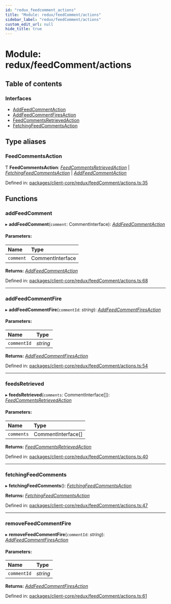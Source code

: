 ```yaml
---
id: "redux_feedcomment_actions"
title: "Module: redux/feedComment/actions"
sidebar_label: "redux/feedComment/actions"
custom_edit_url: null
hide_title: true
---
```


# Module: redux/feedComment/actions

## Table of contents

### Interfaces

- [AddFeedCommentAction](../interfaces/redux_feedcomment_actions.addfeedcommentaction.md)
- [AddFeedCommentFiresAction](../interfaces/redux_feedcomment_actions.addfeedcommentfiresaction.md)
- [FeedCommentsRetrievedAction](../interfaces/redux_feedcomment_actions.feedcommentsretrievedaction.md)
- [FetchingFeedCommentsAction](../interfaces/redux_feedcomment_actions.fetchingfeedcommentsaction.md)

## Type aliases

### FeedCommentsAction

Ƭ **FeedCommentsAction**: [*FeedCommentsRetrievedAction*](../interfaces/redux_feedcomment_actions.feedcommentsretrievedaction.md) \| [*FetchingFeedCommentsAction*](../interfaces/redux_feedcomment_actions.fetchingfeedcommentsaction.md) \| [*AddFeedCommentAction*](../interfaces/redux_feedcomment_actions.addfeedcommentaction.md)

Defined in: [packages/client-core/redux/feedComment/actions.ts:35](https://github.com/xr3ngine/xr3ngine/blob/66a84a950/packages/client-core/redux/feedComment/actions.ts#L35)

## Functions

### addFeedComment

▸ **addFeedComment**(`comment`: CommentInterface): [*AddFeedCommentAction*](../interfaces/redux_feedcomment_actions.addfeedcommentaction.md)

#### Parameters:

Name | Type |
:------ | :------ |
`comment` | CommentInterface |

**Returns:** [*AddFeedCommentAction*](../interfaces/redux_feedcomment_actions.addfeedcommentaction.md)

Defined in: [packages/client-core/redux/feedComment/actions.ts:68](https://github.com/xr3ngine/xr3ngine/blob/66a84a950/packages/client-core/redux/feedComment/actions.ts#L68)

___

### addFeedCommentFire

▸ **addFeedCommentFire**(`commentId`: *string*): [*AddFeedCommentFiresAction*](../interfaces/redux_feedcomment_actions.addfeedcommentfiresaction.md)

#### Parameters:

Name | Type |
:------ | :------ |
`commentId` | *string* |

**Returns:** [*AddFeedCommentFiresAction*](../interfaces/redux_feedcomment_actions.addfeedcommentfiresaction.md)

Defined in: [packages/client-core/redux/feedComment/actions.ts:54](https://github.com/xr3ngine/xr3ngine/blob/66a84a950/packages/client-core/redux/feedComment/actions.ts#L54)

___

### feedsRetrieved

▸ **feedsRetrieved**(`comments`: CommentInterface[]): [*FeedCommentsRetrievedAction*](../interfaces/redux_feedcomment_actions.feedcommentsretrievedaction.md)

#### Parameters:

Name | Type |
:------ | :------ |
`comments` | CommentInterface[] |

**Returns:** [*FeedCommentsRetrievedAction*](../interfaces/redux_feedcomment_actions.feedcommentsretrievedaction.md)

Defined in: [packages/client-core/redux/feedComment/actions.ts:40](https://github.com/xr3ngine/xr3ngine/blob/66a84a950/packages/client-core/redux/feedComment/actions.ts#L40)

___

### fetchingFeedComments

▸ **fetchingFeedComments**(): [*FetchingFeedCommentsAction*](../interfaces/redux_feedcomment_actions.fetchingfeedcommentsaction.md)

**Returns:** [*FetchingFeedCommentsAction*](../interfaces/redux_feedcomment_actions.fetchingfeedcommentsaction.md)

Defined in: [packages/client-core/redux/feedComment/actions.ts:47](https://github.com/xr3ngine/xr3ngine/blob/66a84a950/packages/client-core/redux/feedComment/actions.ts#L47)

___

### removeFeedCommentFire

▸ **removeFeedCommentFire**(`commentId`: *string*): [*AddFeedCommentFiresAction*](../interfaces/redux_feedcomment_actions.addfeedcommentfiresaction.md)

#### Parameters:

Name | Type |
:------ | :------ |
`commentId` | *string* |

**Returns:** [*AddFeedCommentFiresAction*](../interfaces/redux_feedcomment_actions.addfeedcommentfiresaction.md)

Defined in: [packages/client-core/redux/feedComment/actions.ts:61](https://github.com/xr3ngine/xr3ngine/blob/66a84a950/packages/client-core/redux/feedComment/actions.ts#L61)
